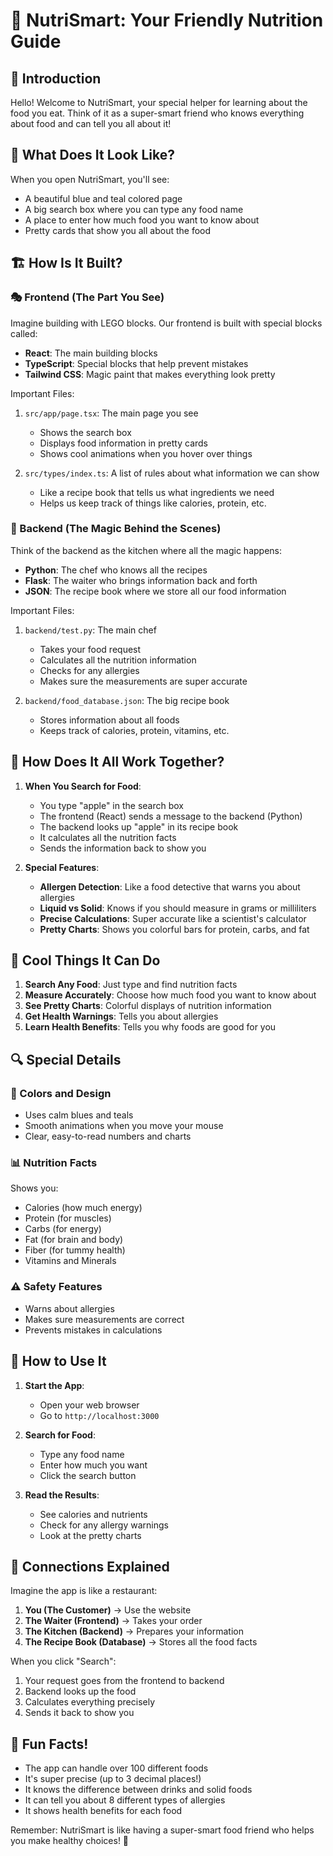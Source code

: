 # 🍎 NutriSmart: Your Friendly Nutrition Guide

## 👋 Introduction
Hello! Welcome to NutriSmart, your special helper for learning about the food you eat. Think of it as a super-smart friend who knows everything about food and can tell you all about it!

## 🎨 What Does It Look Like?
When you open NutriSmart, you'll see:
- A beautiful blue and teal colored page
- A big search box where you can type any food name
- A place to enter how much food you want to know about
- Pretty cards that show you all about the food

## 🏗️ How Is It Built?

### 🎭 Frontend (The Part You See)
Imagine building with LEGO blocks. Our frontend is built with special blocks called:
- **React**: The main building blocks
- **TypeScript**: Special blocks that help prevent mistakes
- **Tailwind CSS**: Magic paint that makes everything look pretty

Important Files:
1. `src/app/page.tsx`: The main page you see
   - Shows the search box
   - Displays food information in pretty cards
   - Shows cool animations when you hover over things

2. `src/types/index.ts`: A list of rules about what information we can show
   - Like a recipe book that tells us what ingredients we need
   - Helps us keep track of things like calories, protein, etc.

### 🔧 Backend (The Magic Behind the Scenes)
Think of the backend as the kitchen where all the magic happens:
- **Python**: The chef who knows all the recipes
- **Flask**: The waiter who brings information back and forth
- **JSON**: The recipe book where we store all our food information

Important Files:
1. `backend/test.py`: The main chef
   - Takes your food request
   - Calculates all the nutrition information
   - Checks for any allergies
   - Makes sure the measurements are super accurate

2. `backend/food_database.json`: The big recipe book
   - Stores information about all foods
   - Keeps track of calories, protein, vitamins, etc.

## 🌈 How Does It All Work Together?

1. **When You Search for Food**:
   - You type "apple" in the search box
   - The frontend (React) sends a message to the backend (Python)
   - The backend looks up "apple" in its recipe book
   - It calculates all the nutrition facts
   - Sends the information back to show you

2. **Special Features**:
   - **Allergen Detection**: Like a food detective that warns you about allergies
   - **Liquid vs Solid**: Knows if you should measure in grams or milliliters
   - **Precise Calculations**: Super accurate like a scientist's calculator
   - **Pretty Charts**: Shows you colorful bars for protein, carbs, and fat

## 🎯 Cool Things It Can Do

1. **Search Any Food**: Just type and find nutrition facts
2. **Measure Accurately**: Choose how much food you want to know about
3. **See Pretty Charts**: Colorful displays of nutrition information
4. **Get Health Warnings**: Tells you about allergies
5. **Learn Health Benefits**: Tells you why foods are good for you

## 🔍 Special Details

### 🎨 Colors and Design
- Uses calm blues and teals
- Smooth animations when you move your mouse
- Clear, easy-to-read numbers and charts

### 📊 Nutrition Facts
Shows you:
- Calories (how much energy)
- Protein (for muscles)
- Carbs (for energy)
- Fat (for brain and body)
- Fiber (for tummy health)
- Vitamins and Minerals

### ⚠️ Safety Features
- Warns about allergies
- Makes sure measurements are correct
- Prevents mistakes in calculations

## 🚀 How to Use It

1. **Start the App**:
   - Open your web browser
   - Go to `http://localhost:3000`

2. **Search for Food**:
   - Type any food name
   - Enter how much you want
   - Click the search button

3. **Read the Results**:
   - See calories and nutrients
   - Check for any allergy warnings
   - Look at the pretty charts

## 🤝 Connections Explained

Imagine the app is like a restaurant:
1. **You (The Customer)** → Use the website
2. **The Waiter (Frontend)** → Takes your order
3. **The Kitchen (Backend)** → Prepares your information
4. **The Recipe Book (Database)** → Stores all the food facts

When you click "Search":
1. Your request goes from the frontend to backend
2. Backend looks up the food
3. Calculates everything precisely
4. Sends it back to show you

## 🎉 Fun Facts!

- The app can handle over 100 different foods
- It's super precise (up to 3 decimal places!)
- It knows the difference between drinks and solid foods
- It can tell you about 8 different types of allergies
- It shows health benefits for each food

Remember: NutriSmart is like having a super-smart food friend who helps you make healthy choices! 🌟 